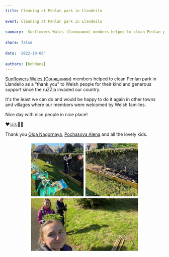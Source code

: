 ```yaml
---
title: Cleaning at Penlan park in Llandeilo

event: Cleaning at Penlan park in Llandeilo

summary:  Sunflowers Wales (Соняшники) members helped to clean Penlan park in Llandeilo

share: false

date: '2022-10-08' 

authors: [bohdana]
---
```


<a href="https://www.facebook.com/groups/601579067497655" target="_blank">Sunflowers Wales (Соняшники)</a> members helped to clean Penlan park in Llandeilo as a “thank you” to Welsh people for their kind and generous support since the ruZZia invaded our country.

It's the least we can do and would be happy to do it again in other towns and villages where our members were welcomed by Welsh families.

Nice day with nice people in nice place!

❤️🇺🇦🏴󠁧󠁢󠁷󠁬󠁳󠁿🙏

Thank you <a href="https://www.facebook.com/groups/601579067497655/user/1233606156/" target="_blank">Olga Nagornaya</a>, <a href="https://www.facebook.com/groups/601579067497655/user/100002989480029/" target="_blank">Pochasova Alena</a> and all the lovely kids.


<div style="margin-top: 0; text-align: center"><img src="Penlan.jpg" alt="Penlan" width="70%" style="display: inline; margin-top: 0;"/></div>
